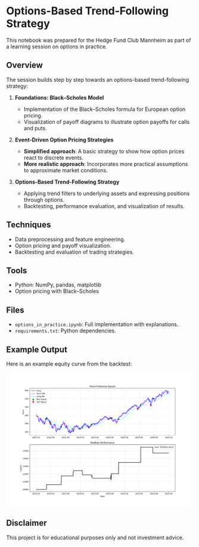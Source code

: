 # Options-Based Trend-Following Strategy

This notebook was prepared for the Hedge Fund Club Mannheim as part of a learning session on options in practice.

## Overview
The session builds step by step towards an options-based trend-following strategy:

1. **Foundations: Black–Scholes Model**  
   - Implementation of the Black–Scholes formula for European option pricing.  
   - Visualization of payoff diagrams to illustrate option payoffs for calls and puts.  

2. **Event-Driven Option Pricing Strategies**  
   - **Simplified approach**: A basic strategy to show how option prices react to discrete events.  
   - **More realistic approach**: Incorporates more practical assumptions to approximate market conditions.  

3. **Options-Based Trend-Following Strategy**  
   - Applying trend filters to underlying assets and expressing positions through options.  
   - Backtesting, performance evaluation, and visualization of results.  

## Techniques
- Data preprocessing and feature engineering.  
- Option pricing and payoff visualization.  
- Backtesting and evaluation of trading strategies.  

## Tools
- Python: NumPy, pandas, matplotlib  
- Option pricing with Black–Scholes  

## Files
- `options_in_practice.ipynb`: Full implementation with explanations.  
- `requirements.txt`: Python dependencies.  

## Example Output
Here is an example equity curve from the backtest:  

![Strategy Equity Curve](img/equity_curve.png)

## Disclaimer
This project is for educational purposes only and not investment advice.
